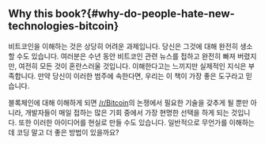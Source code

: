## Why this book?{#why-do-people-hate-new-technologies-bitcoin}

비트코인을 이해하는 것은 상당히 어려운 과제입니다. 당신은 그것에 대해 완전히 생소할 수도 있습니다. 
여러분은 수년 동안 비트코인 관련 뉴스를 접하고 완전히 빠져 버렸지만, 여전히 모든 것이 혼란스러울 것입니다. 
이해한다고는 느끼지만 실제적인 지식은 부족합니다. 만약 당신이 이러한 범주에 속한다면, 우리는 이 책이 가장 좋은 도구라고 믿습니다.

블록체인에 대해 이해하게 되면 [/r/Bitcoin](http://www.reddit.com/r/Bitcoin/)의 논쟁에서 필요한 기술을 갖추게 될 뿐만 아니라, 개발자들이 매일 접하는 많은 기회 중에서 가장 현명한 선택을 하게 되는 것입니다. 
또한 이러한 아이디어를 현실로 만들 수도 있습니다. 일반적으로 무언가를 이해하는데 코딩 말고 더 좋은 방법이 있을까요?